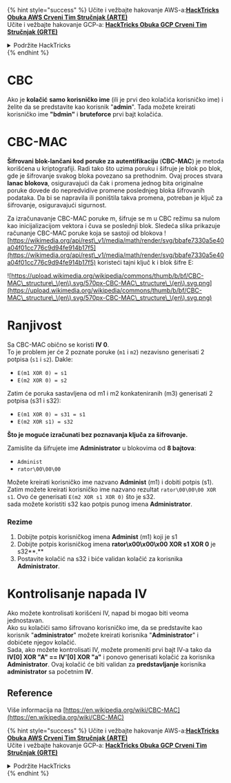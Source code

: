 {% hint style="success" %}
Učite i vežbajte hakovanje AWS-a:<img src="/.gitbook/assets/arte.png" alt="" data-size="line">[**HackTricks Obuka AWS Crveni Tim Stručnjak (ARTE)**](https://training.hacktricks.xyz/courses/arte)<img src="/.gitbook/assets/arte.png" alt="" data-size="line">\
Učite i vežbajte hakovanje GCP-a: <img src="/.gitbook/assets/grte.png" alt="" data-size="line">[**HackTricks Obuka GCP Crveni Tim Stručnjak (GRTE)**<img src="/.gitbook/assets/grte.png" alt="" data-size="line">](https://training.hacktricks.xyz/courses/grte)

<details>

<summary>Podržite HackTricks</summary>

* Proverite [**planove pretplate**](https://github.com/sponsors/carlospolop)!
* **Pridružite se** 💬 [**Discord grupi**](https://discord.gg/hRep4RUj7f) ili [**telegram grupi**](https://t.me/peass) ili nas **pratite** na **Twitteru** 🐦 [**@hacktricks\_live**](https://twitter.com/hacktricks\_live)**.**
* **Delite trikove hakovanja slanjem PR-ova na** [**HackTricks**](https://github.com/carlospolop/hacktricks) i [**HackTricks Cloud**](https://github.com/carlospolop/hacktricks-cloud) github repozitorijume.

</details>
{% endhint %}


# CBC

Ako je **kolačić** **samo** **korisničko ime** (ili je prvi deo kolačića korisničko ime) i želite da se predstavite kao korisnik "**admin**". Tada možete kreirati korisničko ime **"bdmin"** i **bruteforce** prvi bajt kolačića.

# CBC-MAC

**Šifrovani blok-lančani kod poruke za autentifikaciju** (**CBC-MAC**) je metoda korišćena u kriptografiji. Radi tako što uzima poruku i šifruje je blok po blok, gde je šifrovanje svakog bloka povezano sa prethodnim. Ovaj proces stvara **lanac blokova**, osiguravajući da čak i promena jednog bita originalne poruke dovede do nepredvidive promene poslednjeg bloka šifrovanih podataka. Da bi se napravila ili poništila takva promena, potreban je ključ za šifrovanje, osiguravajući sigurnost.

Za izračunavanje CBC-MAC poruke m, šifruje se m u CBC režimu sa nulom kao inicijalizacijom vektora i čuva se poslednji blok. Sledeća slika prikazuje računanje CBC-MAC poruke koja se sastoji od blokova ![https://wikimedia.org/api/rest\_v1/media/math/render/svg/bbafe7330a5e40a04f01cc776c9d94fe914b17f5](https://wikimedia.org/api/rest\_v1/media/math/render/svg/bbafe7330a5e40a04f01cc776c9d94fe914b17f5) koristeći tajni ključ k i blok šifre E:

![https://upload.wikimedia.org/wikipedia/commons/thumb/b/bf/CBC-MAC\_structure\_\(en\).svg/570px-CBC-MAC\_structure\_\(en\).svg.png](https://upload.wikimedia.org/wikipedia/commons/thumb/b/bf/CBC-MAC\_structure\_\(en\).svg/570px-CBC-MAC\_structure\_\(en\).svg.png)

# Ranjivost

Sa CBC-MAC obično se koristi **IV 0**.\
To je problem jer će 2 poznate poruke (`m1` i `m2`) nezavisno generisati 2 potpisa (`s1` i `s2`). Dakle:

* `E(m1 XOR 0) = s1`
* `E(m2 XOR 0) = s2`

Zatim će poruka sastavljena od m1 i m2 konkateniranih (m3) generisati 2 potpisa (s31 i s32):

* `E(m1 XOR 0) = s31 = s1`
* `E(m2 XOR s1) = s32`

**Što je moguće izračunati bez poznavanja ključa za šifrovanje.**

Zamislite da šifrujete ime **Administrator** u blokovima od **8 bajtova**:

* `Administ`
* `rator\00\00\00`

Možete kreirati korisničko ime nazvano **Administ** (m1) i dobiti potpis (s1).\
Zatim možete kreirati korisničko ime nazvano rezultat `rator\00\00\00 XOR s1`. Ovo će generisati `E(m2 XOR s1 XOR 0)` što je s32.\
sada možete koristiti s32 kao potpis punog imena **Administrator**.

### Rezime

1. Dobijte potpis korisničkog imena **Administ** (m1) koji je s1
2. Dobijte potpis korisničkog imena **rator\x00\x00\x00 XOR s1 XOR 0** je s32**.**
3. Postavite kolačić na s32 i biće validan kolačić za korisnika **Administrator**.

# Kontrolisanje napada IV

Ako možete kontrolisati korišćeni IV, napad bi mogao biti veoma jednostavan.\
Ako su kolačići samo šifrovano korisničko ime, da se predstavite kao korisnik "**administrator**" možete kreirati korisnika "**Administrator**" i dobićete njegov kolačić.\
Sada, ako možete kontrolisati IV, možete promeniti prvi bajt IV-a tako da **IV\[0] XOR "A" == IV'\[0] XOR "a"** i ponovo generisati kolačić za korisnika **Administrator**. Ovaj kolačić će biti validan za **predstavljanje** korisnika **administrator** sa početnim **IV**.

## Reference

Više informacija na [https://en.wikipedia.org/wiki/CBC-MAC](https://en.wikipedia.org/wiki/CBC-MAC)


{% hint style="success" %}
Učite i vežbajte hakovanje AWS-a:<img src="/.gitbook/assets/arte.png" alt="" data-size="line">[**HackTricks Obuka AWS Crveni Tim Stručnjak (ARTE)**](https://training.hacktricks.xyz/courses/arte)<img src="/.gitbook/assets/arte.png" alt="" data-size="line">\
Učite i vežbajte hakovanje GCP-a: <img src="/.gitbook/assets/grte.png" alt="" data-size="line">[**HackTricks Obuka GCP Crveni Tim Stručnjak (GRTE)**<img src="/.gitbook/assets/grte.png" alt="" data-size="line">](https://training.hacktricks.xyz/courses/grte)

<details>

<summary>Podržite HackTricks</summary>

* Proverite [**planove pretplate**](https://github.com/sponsors/carlospolop)!
* **Pridružite se** 💬 [**Discord grupi**](https://discord.gg/hRep4RUj7f) ili [**telegram grupi**](https://t.me/peass) ili nas **pratite** na **Twitteru** 🐦 [**@hacktricks\_live**](https://twitter.com/hacktricks\_live)**.**
* **Delite trikove hakovanja slanjem PR-ova na** [**HackTricks**](https://github.com/carlospolop/hacktricks) i [**HackTricks Cloud**](https://github.com/carlospolop/hacktricks-cloud) github repozitorijume.

</details>
{% endhint %}
